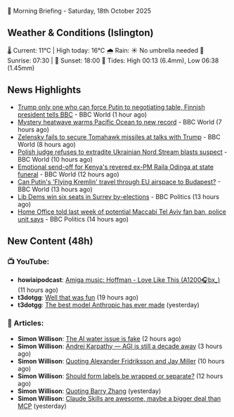 🌅 Morning Briefing - Saturday, 18th October 2025

## Weather & Conditions (Islington)

🌡️ Current: 11°C | High today: 16°C
🌧️ Rain: ☀️ No umbrella needed
🌅 Sunrise: 07:30 | 🌇 Sunset: 18:00
🌊 Tides: High 00:13 (6.4mm), Low 06:38 (1.45mm)

## News Highlights

- [Trump only one who can force Putin to negotiating table, Finnish president tells BBC](https://www.bbc.com/news/articles/c62e9y9wjdjo?at_medium=RSS&at_campaign=rss) - BBC World (1 hour ago)
- [Mystery heatwave warms Pacific Ocean to new record](https://www.bbc.com/news/articles/ce3xynwwx4yo?at_medium=RSS&at_campaign=rss) - BBC World (7 hours ago)
- [Zelensky fails to secure Tomahawk missiles at talks with Trump](https://www.bbc.com/news/articles/c93dqew8l3xo?at_medium=RSS&at_campaign=rss) - BBC World (8 hours ago)
- [Polish judge refuses to extradite Ukrainian Nord Stream blasts suspect](https://www.bbc.com/news/articles/c8drmzv98jzo?at_medium=RSS&at_campaign=rss) - BBC World (10 hours ago)
- [Emotional send-off for Kenya's revered ex-PM Raila Odinga at state funeral](https://www.bbc.com/news/articles/cwyp98k9rnpo?at_medium=RSS&at_campaign=rss) - BBC World (12 hours ago)
- [Can Putin's 'Flying Kremlin' travel through EU airspace to Budapest?](https://www.bbc.com/news/articles/ckgkd40yypwo?at_medium=RSS&at_campaign=rss) - BBC World (13 hours ago)
- [Lib Dems win six seats in Surrey by-elections](https://www.bbc.com/news/articles/c7819gl3j61o?at_medium=RSS&at_campaign=rss) - BBC Politics (13 hours ago)
- [Home Office told last week of potential Maccabi Tel Aviv fan ban, police unit says](https://www.bbc.com/news/articles/c205gnz5p8xo?at_medium=RSS&at_campaign=rss) - BBC Politics (14 hours ago)

## New Content (48h)
### 📺 YouTube:

- **howiaipodcast**: [Amiga music: Hoffman - Love Like This (A1200🎧bx_)](https://www.youtube.com/watch?v=27hdw8VPDe8) (11 hours ago)
- **t3dotgg**: [Well that was fun](https://www.youtube.com/watch?v=g0wXXJ_VZlY) (19 hours ago)
- **t3dotgg**: [The best model Anthropic has ever made](https://www.youtube.com/watch?v=iES9r7AZP1s) (yesterday)

### 📝 Articles:

- **Simon Willison**: [The AI water issue is fake](https://simonwillison.net/2025/Oct/18/the-ai-water-issue-is-fake/#atom-everything) (2 hours ago)
- **Simon Willison**: [Andrej Karpathy — AGI is still a decade away](https://simonwillison.net/2025/Oct/18/agi-is-still-a-decade-away/#atom-everything) (3 hours ago)
- **Simon Willison**: [Quoting Alexander Fridriksson and Jay Miller](https://simonwillison.net/2025/Oct/17/uuid-v7/#atom-everything) (10 hours ago)
- **Simon Willison**: [Should form labels be wrapped or separate?](https://simonwillison.net/2025/Oct/17/form-labels/#atom-everything) (12 hours ago)
- **Simon Willison**: [Quoting Barry Zhang](https://simonwillison.net/2025/Oct/16/barry-zhang/#atom-everything) (yesterday)
- **Simon Willison**: [Claude Skills are awesome, maybe a bigger deal than MCP](https://simonwillison.net/2025/Oct/16/claude-skills/#atom-everything) (yesterday)
